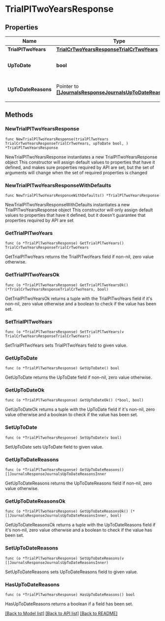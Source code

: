 # TrialPlTwoYearsResponse

## Properties

Name | Type | Description | Notes
------------ | ------------- | ------------- | -------------
**TrialPlTwoYears** | [**TrialCrTwoYearsResponseTrialCrTwoYears**](TrialCrTwoYearsResponseTrialCrTwoYears.md) |  | 
**UpToDate** | **bool** | 集計結果が最新かどうか | 
**UpToDateReasons** | Pointer to [**[]JournalsResponseJournalsUpToDateReasonsInner**](JournalsResponseJournalsUpToDateReasonsInner.md) | 集計が最新でない場合の要因情報 | [optional] 

## Methods

### NewTrialPlTwoYearsResponse

`func NewTrialPlTwoYearsResponse(trialPlTwoYears TrialCrTwoYearsResponseTrialCrTwoYears, upToDate bool, ) *TrialPlTwoYearsResponse`

NewTrialPlTwoYearsResponse instantiates a new TrialPlTwoYearsResponse object
This constructor will assign default values to properties that have it defined,
and makes sure properties required by API are set, but the set of arguments
will change when the set of required properties is changed

### NewTrialPlTwoYearsResponseWithDefaults

`func NewTrialPlTwoYearsResponseWithDefaults() *TrialPlTwoYearsResponse`

NewTrialPlTwoYearsResponseWithDefaults instantiates a new TrialPlTwoYearsResponse object
This constructor will only assign default values to properties that have it defined,
but it doesn't guarantee that properties required by API are set

### GetTrialPlTwoYears

`func (o *TrialPlTwoYearsResponse) GetTrialPlTwoYears() TrialCrTwoYearsResponseTrialCrTwoYears`

GetTrialPlTwoYears returns the TrialPlTwoYears field if non-nil, zero value otherwise.

### GetTrialPlTwoYearsOk

`func (o *TrialPlTwoYearsResponse) GetTrialPlTwoYearsOk() (*TrialCrTwoYearsResponseTrialCrTwoYears, bool)`

GetTrialPlTwoYearsOk returns a tuple with the TrialPlTwoYears field if it's non-nil, zero value otherwise
and a boolean to check if the value has been set.

### SetTrialPlTwoYears

`func (o *TrialPlTwoYearsResponse) SetTrialPlTwoYears(v TrialCrTwoYearsResponseTrialCrTwoYears)`

SetTrialPlTwoYears sets TrialPlTwoYears field to given value.


### GetUpToDate

`func (o *TrialPlTwoYearsResponse) GetUpToDate() bool`

GetUpToDate returns the UpToDate field if non-nil, zero value otherwise.

### GetUpToDateOk

`func (o *TrialPlTwoYearsResponse) GetUpToDateOk() (*bool, bool)`

GetUpToDateOk returns a tuple with the UpToDate field if it's non-nil, zero value otherwise
and a boolean to check if the value has been set.

### SetUpToDate

`func (o *TrialPlTwoYearsResponse) SetUpToDate(v bool)`

SetUpToDate sets UpToDate field to given value.


### GetUpToDateReasons

`func (o *TrialPlTwoYearsResponse) GetUpToDateReasons() []JournalsResponseJournalsUpToDateReasonsInner`

GetUpToDateReasons returns the UpToDateReasons field if non-nil, zero value otherwise.

### GetUpToDateReasonsOk

`func (o *TrialPlTwoYearsResponse) GetUpToDateReasonsOk() (*[]JournalsResponseJournalsUpToDateReasonsInner, bool)`

GetUpToDateReasonsOk returns a tuple with the UpToDateReasons field if it's non-nil, zero value otherwise
and a boolean to check if the value has been set.

### SetUpToDateReasons

`func (o *TrialPlTwoYearsResponse) SetUpToDateReasons(v []JournalsResponseJournalsUpToDateReasonsInner)`

SetUpToDateReasons sets UpToDateReasons field to given value.

### HasUpToDateReasons

`func (o *TrialPlTwoYearsResponse) HasUpToDateReasons() bool`

HasUpToDateReasons returns a boolean if a field has been set.


[[Back to Model list]](../README.md#documentation-for-models) [[Back to API list]](../README.md#documentation-for-api-endpoints) [[Back to README]](../README.md)


